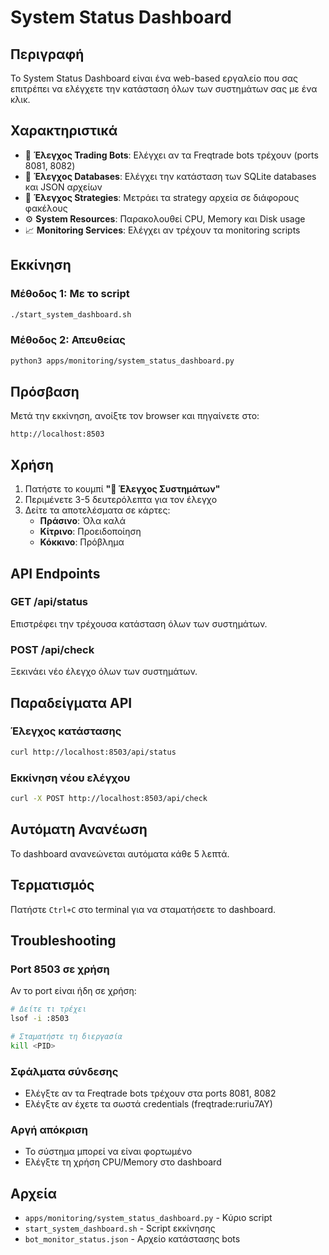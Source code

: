 # System Status Dashboard

## Περιγραφή
Το System Status Dashboard είναι ένα web-based εργαλείο που σας επιτρέπει να ελέγχετε την κατάσταση όλων των συστημάτων σας με ένα κλικ.

## Χαρακτηριστικά
- 🤖 **Έλεγχος Trading Bots**: Ελέγχει αν τα Freqtrade bots τρέχουν (ports 8081, 8082)
- 💾 **Έλεγχος Databases**: Ελέγχει την κατάσταση των SQLite databases και JSON αρχείων
- 🎯 **Έλεγχος Strategies**: Μετράει τα strategy αρχεία σε διάφορους φακέλους
- ⚙️ **System Resources**: Παρακολουθεί CPU, Memory και Disk usage
- 📈 **Monitoring Services**: Ελέγχει αν τρέχουν τα monitoring scripts

## Εκκίνηση

### Μέθοδος 1: Με το script
```bash
./start_system_dashboard.sh
```

### Μέθοδος 2: Απευθείας
```bash
python3 apps/monitoring/system_status_dashboard.py
```

## Πρόσβαση
Μετά την εκκίνηση, ανοίξτε τον browser και πηγαίνετε στο:
```
http://localhost:8503
```

## Χρήση
1. Πατήστε το κουμπί **"🚀 Έλεγχος Συστημάτων"**
2. Περιμένετε 3-5 δευτερόλεπτα για τον έλεγχο
3. Δείτε τα αποτελέσματα σε κάρτες:
   - **Πράσινο**: Όλα καλά
   - **Κίτρινο**: Προειδοποίηση
   - **Κόκκινο**: Πρόβλημα

## API Endpoints

### GET /api/status
Επιστρέφει την τρέχουσα κατάσταση όλων των συστημάτων.

### POST /api/check
Ξεκινάει νέο έλεγχο όλων των συστημάτων.

## Παραδείγματα API

### Έλεγχος κατάστασης
```bash
curl http://localhost:8503/api/status
```

### Εκκίνηση νέου ελέγχου
```bash
curl -X POST http://localhost:8503/api/check
```

## Αυτόματη Ανανέωση
Το dashboard ανανεώνεται αυτόματα κάθε 5 λεπτά.

## Τερματισμός
Πατήστε `Ctrl+C` στο terminal για να σταματήσετε το dashboard.

## Troubleshooting

### Port 8503 σε χρήση
Αν το port είναι ήδη σε χρήση:
```bash
# Δείτε τι τρέχει
lsof -i :8503

# Σταματήστε τη διεργασία
kill <PID>
```

### Σφάλματα σύνδεσης
- Ελέγξτε αν τα Freqtrade bots τρέχουν στα ports 8081, 8082
- Ελέγξτε αν έχετε τα σωστά credentials (freqtrade:ruriu7AY)

### Αργή απόκριση
- Το σύστημα μπορεί να είναι φορτωμένο
- Ελέγξτε τη χρήση CPU/Memory στο dashboard

## Αρχεία
- `apps/monitoring/system_status_dashboard.py` - Κύριο script
- `start_system_dashboard.sh` - Script εκκίνησης
- `bot_monitor_status.json` - Αρχείο κατάστασης bots